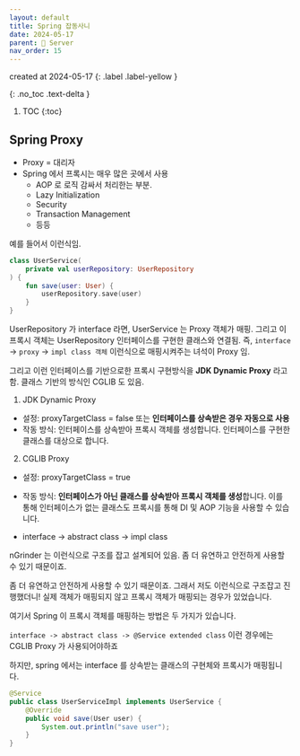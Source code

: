 ```yaml
---
layout: default
title: Spring 잡동사니
date: 2024-05-17
parent: 📌 Server
nav_order: 15
---
```


created at 2024-05-17
{: .label .label-yellow }

{: .no_toc .text-delta }

1. TOC
{:toc}

## Spring Proxy

* Proxy = 대리자
* Spring 에서 프록시는 매우 많은 곳에서 사용
  * AOP 로 로직 감싸서 처리한는 부분.
  * Lazy Initialization
  * Security
  * Transaction Management
  * 등등

예를 들어서 이런식임.

```kotlin
class UserService(
    private val userRepository: UserRepository
) {
    fun save(user: User) {
        userRepository.save(user)
    }
}
```

UserRepository 가 interface 라면, UserService 는 Proxy 객체가 매핑. 그리고 이 프록시 객체는 UserRepository 인터페이스를 구현한 클래스와 연결됨. 즉, `interface` -> `proxy` -> `impl class 객체` 이런식으로 매핑시켜주는 녀석이 Proxy 임.

그리고 이런 인터페이스를 기반으로한 프록시 구현방식을 **JDK Dynamic Proxy** 라고 함. 클래스 기반의 방식인 CGLIB 도 있음.

1.	JDK Dynamic Proxy
* 설정: proxyTargetClass = false 또는 **인터페이스를 상속받은 경우 자동으로 사용**
* 작동 방식: 인터페이스를 상속받아 프록시 객체를 생성합니다. 인터페이스를 구현한 클래스를 대상으로 합니다.

2. CGLIB Proxy
* 설정: proxyTargetClass = true
* 작동 방식: **인터페이스가 아닌 클래스를 상속받아 프록시 객체를 생성**합니다. 이를 통해 인터페이스가 없는 클래스도 프록시를 통해 DI 및 AOP 기능을 사용할 수 있습니다.

* interface -> abstract class -> impl class

nGrinder 는 이런식으로 구조를 잡고 설계되어 있음. 좀 더 유연하고 안전하게 사용할 수 있기 때문이죠.



좀 더 유연하고 안전하게 사용할 수 있기 때문이죠. 그래서 저도 이런식으로 구조잡고 진행했더니! 실제 객체가 매핑되지 않고 프록시 객체가 매핑되는 경우가 있었습니다.

여기서 Spring 이 프록시 객체를 매핑하는 방법은 두 가지가 있습니다.

`interface -> abstract class -> @Service extended class` 이런 경우에는 CGLIB Proxy 가 사용되어야하죠


하지만, spring 에서는 interface 를 상속받는 클래스의 구현체와 프록시가 매핑됩니다.

```java
@Service
public class UserServiceImpl implements UserService {
    @Override
    public void save(User user) {
        System.out.println("save user");
    }
}
```


